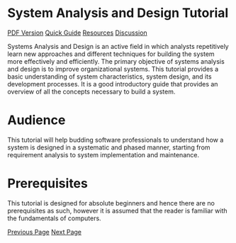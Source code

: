 # System Analysis and Design Tutorial
[PDF Version](../system_analysis_and_design/system_analysis_and_design_pdf_version.md)
[Quick Guide](../system_analysis_and_design/system_analysis_and_design_quick_guide.md)
[Resources](../system_analysis_and_design/system_analysis_and_design_useful_resources.md)
[Discussion](../system_analysis_and_design/system_analysis_and_design_discussion.md)

Systems Analysis and Design is an active field in which analysts repetitively learn new approaches and different techniques for building the system more effectively and efficiently. The primary objective of systems analysis and design is to improve organizational systems. This tutorial provides a basic understanding of system characteristics, system design, and its development processes. It is a good introductory guide that provides an overview of all the concepts necessary to build a system.

# Audience
This tutorial will help budding software professionals to understand how a system is designed in a systematic and phased manner, starting from requirement analysis to system implementation and maintenance.

# Prerequisites
This tutorial is designed for absolute beginners and hence there are no prerequisites as such, however it is assumed that the reader is familiar with the fundamentals of computers.


[Previous Page](../system_analysis_and_design/index.md) [Next Page](../system_analysis_and_design/system_analysis_and_design_overview.md) 
